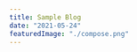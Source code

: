 ```yaml
---
title: Sample Blog
date: "2021-05-24"
featuredImage: "./compose.png"
---
```


<LoremIpsum
p={4}
avgWordsPerSentence={10}
avgSentencesPerParagraph={10}
startWithLoremIpsum={false}
/>

